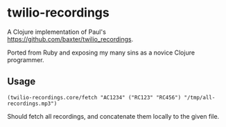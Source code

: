 # twilio-recordings

A Clojure implementation of Paul's https://github.com/baxter/twilio_recordings. 

Ported from Ruby and exposing my many sins as a novice Clojure programmer. 

## Usage

```
(twilio-recordings.core/fetch "AC1234" ("RC123" "RC456") "/tmp/all-recordings.mp3")

```

Should fetch all recordings, and concatenate them locally to the given file.

